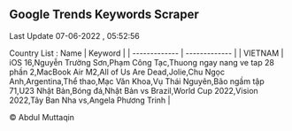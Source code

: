 

## Google Trends Keywords Scraper 
 
Last Update 07-06-2022 , 05:52:56

Country List :
 Name  | Keyword |
| ------------- | ------------- |
| VIETNAM | iOS 16,Nguyễn Trường Sơn,Phạm Công Tạc,Thuong ngay nang ve tap 28 phần 2,MacBook Air M2,All of Us Are Dead,Jolie,Chu Ngọc Anh,Argentina,Thể thao,Mạc Văn Khoa,Vụ Thái Nguyên,Bão ngầm tập 71,U23 Nhật Bản,Bóng đá,Nhật Bản vs Brazil,World Cup 2022,Vision 2022,Tây Ban Nha vs,Angela Phương Trinh |



© Abdul Muttaqin 
